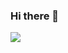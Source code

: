 ### Hi there 👋
<img src = "https://postfiles.pstatic.net/MjAyNDAzMjZfMTQ1/MDAxNzExNDI1MTIxNjU2.ciym-c0y3oJLclHesfnQObynl4ZGFEikGyRx49hs41wg.pZxpQz2XlTPjyNaaOVBrJtmDXPi4gjwnnSh_T3pvk54g.PNG/%EC%8A%A4%ED%81%AC%EB%A6%B0%EC%83%B7_2024-03-26_%EC%98%A4%ED%9B%84_12.49.47.png?type=w773">
<!--
**jaehyunkor/jaehyunkor** is a ✨ _special_ ✨ repository because its `README.md` (this file) appears on your GitHub profile.

Here are some ideas to get you started:

- 🔭 I’m currently working on ...
- 🌱 I’m currently learning ...
- 👯 I’m looking to collaborate on ...
- 🤔 I’m looking for help with ...
- 💬 Ask me about ...
- 📫 How to reach me: ...
- 😄 Pronouns: ...
- ⚡ Fun fact: ...
-->
